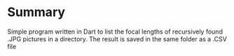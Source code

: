 
# Summary

Simple program written in Dart to list the focal lengths of recursively found .JPG pictures in a directory.
The result is saved in the same folder as a .CSV file
